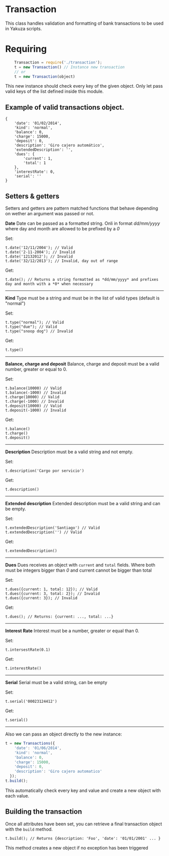 Transaction
===========

This class handles validation and formatting of bank transactions to be used in Yakuza scripts.

Requiring
=========
```javascript
    Transaction = require('./transaction');
    t = new Transaction() // Instance new transaction
    // or
    t = new Transaction(object)
```

This new instance should check every key of the given object. Only let pass valid keys of the list defined inside this module.

Example of valid transactions object.
-----------------
```
{
    'date': '01/02/2014',
    'kind': 'normal',
    'balance': 0,
    'charge': 15000,
    'deposit': 0,
    'description': 'Giro cajero automático',
    'extendedDescription': '',
    'dues': {
        'current': 1,
        'total': 1
    },
    'interestRate': 0,
    'serial': ''
}
```
Setters & getters
-----------------
Setters and getters are pattern matched functions that behave depending on wether an
argument was passed or not.

**Date**
Date can be passed as a formatted string.
Onli in format *dd/mm/yyyy* where day and month are allowed to be prefixed by a *0*

Set:

    t.date('12/11/2004'); // Valid
    t.date('2-11-2004'); // Invalid
    t.date('12132012'); // Invalid
    t.date('32/12/2013'); // Invalid, day out of range

Get:

    t.date(); // Returns a string formatted as *dd/mm/yyyy* and prefixes day and month with a *0* when necessary
---
**Kind**
Type must be a string and must be in the list of valid types (default is "normal")

Set:

    t.type("normal"); // Valid
    t.type("due"); // Valid
    t.type("snoop dog") // Invalid

Get:

    t.type()
---
**Balance, charge and deposit**
Balance, charge and deposit must be a valid number, greater or equal to 0.

Set:

    t.balance(10000) // Valid
    t.balance(-1000) // Invalid
    t.charge(10000) // Valid
    t.charge(-1000) // Invalid
    t.deposit(10000) // Valid
    t.deposit(-1000) // Invalid
    
Get:

	t.balance()
	t.charge()
	t.deposit()	
---	
**Description**
Description must be a valid string and not empty.

Set:

	t.description('Cargo por servicio')

Get:

	t.description()
---	
**Extended description**
Extended description must be a valid string and can be empty.

Set:

	t.extendedDescription('Santiago') // Valid
	t.extendedDescription('') // Valid

Get:

	t.extendedDescription()
---
**Dues**
Dues receives an object with `current` and `total` fields. Where both must be integers bigger than *0* and current cannot be bigger than total

Set:

    t.dues({current: 1, total: 12}); // Valid
    t.dues({current: 3, total: 2}); // Invalid
    t.dues({current: 3}); // Invalid

Get:

    t.dues(); // Returns: {current: ..., total: ...}
---
**Interest Rate**
Interest must be a number, greater or equal than 0.

Set:
	
	t.intersestRate(0.1)
	
Get:

	t.interestRate()
---	
**Serial**
Serial must be a valid string, can be empty

Set:

	t.serial('00023124412')

Get:
	
	t.serial()	
---
Also we can pass an object directly to the new instance:

```javascript
t = new Transactions({
    'date': '01/06/2014',
    'kind': 'normal',
    'balance': 0,
    'charge': 15000,
    'deposit': 0,
    'description': 'Giro cajero automatico'
  });
t.build();
```

This automatically check every key and value and create a new object with each value.

Building the transaction
------------------------

Once all attributes have been set, you can retrieve a final transaction object
with the `build` method.

    t.build(); // Returns {description: 'Foo', 'date': '01/01/2001' ... }

This method creates a new object if no exception has been triggered
